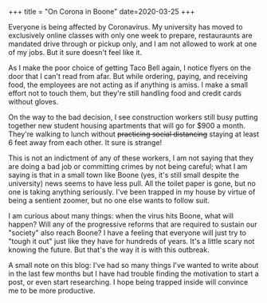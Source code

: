 +++
title = "On Corona in Boone"
date=2020-03-25
+++

Everyone is being affected by Coronavirus. My university has moved to exclusively online classes with only one week to prepare, restauraunts are mandated drive through or pickup only, and I am not allowed to work at one of my jobs. But it sure doesn't feel like it. 

As I make the poor choice of getting Taco Bell again, I notice flyers on the door that I can't read from afar. But while ordering, paying, and receiving food, the employees are not acting as if anything is amiss. I make a small effort not to touch them, but they're still handling food and credit cards without gloves. 

On the way to the bad decision, I see construction workers still busy putting together new student housing apartments that will go for $900 a month. They're walking to lunch without ~~practicing social distancing~~ staying at least 6 feet away from each other. It sure is strange!

This is not an indictment of any of these workers, I am not saying that they are doing a bad job or committing crimes by not being careful; what I am saying is that in a small town like Boone (yes, it's still small despite the university) news seems to have less pull. All the toilet paper is gone, but no one is taking anything seriously. I've been trapped in my house by virtue of being a sentient zoomer, but no one else wants to follow suit. 

I am curious about many things: when the virus hits Boone, what will happen? Will any of the progressive reforms that are required to sustain our "society" also reach Boone? I have a feeling that everyone will just try to "tough it out" just like they have for hundreds of years. It's a little scary not knowing the future. But that's the way it is with this outbreak. 

A small note on this blog: I've had so many things I've wanted to write about in the last few months but I have had trouble finding the motivation to start a post, or even start researching. I hope being trapped inside will convince me to be more productive. 
